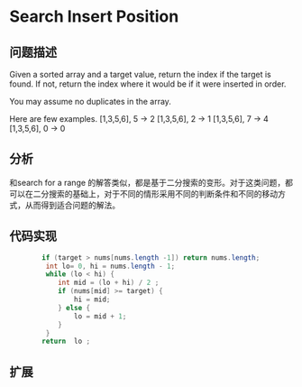 # Search Insert Position
## 问题描述

Given a sorted array and a target value, return the index if the target is found. If not, return the index where it would be if it were inserted in order.

You may assume no duplicates in the array.

Here are few examples.
[1,3,5,6], 5 → 2
[1,3,5,6], 2 → 1
[1,3,5,6], 7 → 4
[1,3,5,6], 0 → 0

## 分析
和search for a range 的解答类似，都是基于二分搜索的变形。对于这类问题，都可以在二分搜索的基础上，对于不同的情形采用不同的判断条件和不同的移动方式，从而得到适合问题的解法。

## 代码实现
```java
        if (target > nums[nums.length -1]) return nums.length;
         int lo= 0, hi = nums.length - 1;
         while (lo < hi) {
            int mid = (lo + hi) / 2 ;
            if (nums[mid] >= target) {
                hi = mid;
            } else {
                lo = mid + 1;
            }
         }
        return  lo ;

```
## 扩展
